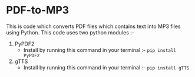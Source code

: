 # PDF-to-MP3
This is code which converts PDF files which contains text into MP3 files using Python.
This code uses two python modules :- 
  1) PyPDF2
        - Install by running this command in your terminal :- ```pip install PyPDF2```
  3) gTTS
        - Install by running this command in your terminal :- ```pip install gTTS```
